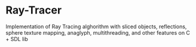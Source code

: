 # Ray-Tracer

Implementation of Ray Tracing alghorithm with sliced objects, reflections, sphere texture mapping, anaglyph, multithreading, and other features on C + SDL lib
